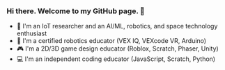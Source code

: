 ### Hi there. Welcome to my GitHub page. 👋

<!--
**ajgquional/ajgquional** is a ✨ _special_ ✨ repository because its `README.md` (this file) appears on your GitHub profile.

Here are some ideas to get you started:

- 🔭 I’m currently working on ...
- 🌱 I’m currently learning ...
- 👯 I’m looking to collaborate on ...
- 🤔 I’m looking for help with ...
- 💬 Ask me about ...
- 📫 How to reach me: ...
- 😄 Pronouns: ...
- ⚡ Fun fact: ...
-->

- 🚀 I'm an IoT researcher and an AI/ML, robotics, and space technology enthusiast
- 🤖 I'm a certified robotics educator (VEX IQ, VEXcode VR, Arduino)
- 🎮 I'm a 2D/3D game design educator (Roblox, Scratch, Phaser, Unity)
- 💻 I'm an independent coding educator (JavaScript, Scratch, Python)
